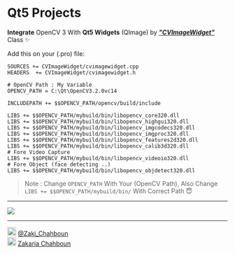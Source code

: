 # Qt5 Projects

**Integrate** OpenCV 3 With **Qt5 Widgets** (QImage) by ***<a href="http://develnoter.blogspot.com/2012/05/integrating-opencv-in-qt-gui.html">"CVImageWidget"</a>*** Class :sparkles:

Add this on your (.pro) file:

```QMAKE
SOURCES += CVImageWidget/cvimagewidget.cpp
HEADERS  += CVImageWidget/cvimagewidget.h

# OpenCV Path : My Variable
OPENCV_PATH = C:\Qt\OpenCV3.2.0vc14

INCLUDEPATH += $$OPENCV_PATH/opencv/build/include

LIBS += $$OPENCV_PATH/mybuild/bin/libopencv_core320.dll
LIBS += $$OPENCV_PATH/mybuild/bin/libopencv_highgui320.dll
LIBS += $$OPENCV_PATH/mybuild/bin/libopencv_imgcodecs320.dll
LIBS += $$OPENCV_PATH/mybuild/bin/libopencv_imgproc320.dll
LIBS += $$OPENCV_PATH/mybuild/bin/libopencv_features2d320.dll
LIBS += $$OPENCV_PATH/mybuild/bin/libopencv_calib3d320.dll
# Fore Video Capture
LIBS += $$OPENCV_PATH/mybuild/bin/libopencv_videoio320.dll
# Fore Object (face detecting ..)
LIBS += $$OPENCV_PATH/mybuild/bin/libopencv_objdetect320.dll
```


> Note : Change `OPENCV_PATH` With Your (OpenCV Path), Also Change `LIBS += $$OPENCV_PATH/mybuild/bin/` With Correct Path :innocent:

-----------------
<img src="/master/View.JPG">

-----------------

<img src="https://upload.wikimedia.org/wikipedia/fr/thumb/c/c8/Twitter_Bird.svg/1259px-Twitter_Bird.svg.png" width="20px"> <a href="https://twitter.com/Zaki_Chahboun">@Zaki_Chahboun</a>
<br>
<img src="https://upload.wikimedia.org/wikipedia/commons/thumb/c/c2/F_icon.svg/1024px-F_icon.svg.png" width="20px"> <a href="https://facebook.com/zakaria.chahboun.2018">Zakaria Chahboun</a>


